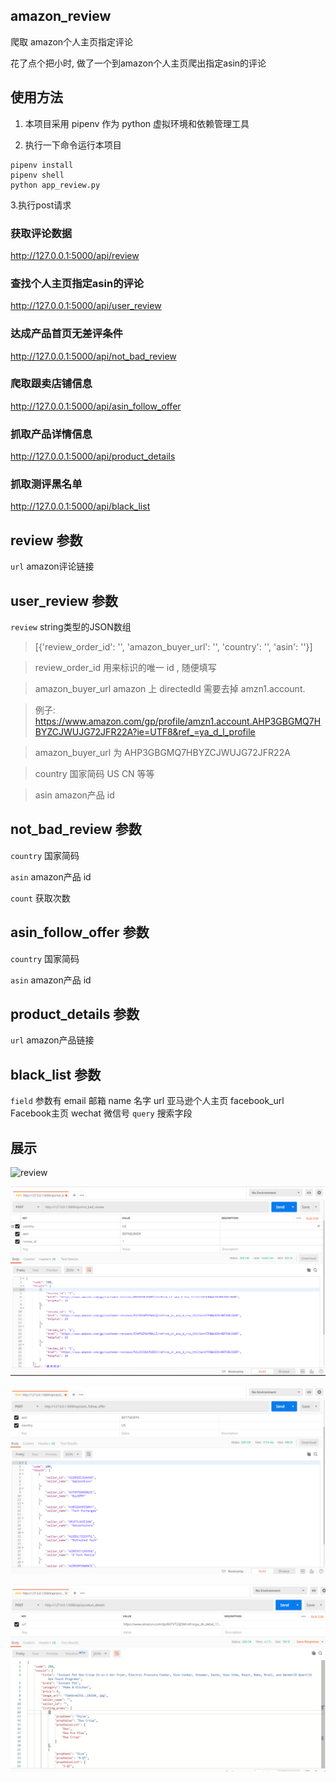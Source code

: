 ## amazon_review
爬取 amazon个人主页指定评论

花了点个把小时, 做了一个到amazon个人主页爬出指定asin的评论

## 使用方法

1. 本项目采用 pipenv 作为 python 虚拟环境和依赖管理工具

2. 执行一下命令运行本项目

```
pipenv install
pipenv shell
python app_review.py
```

3.执行post请求

### 获取评论数据
http://127.0.0.1:5000/api/review

### 查找个人主页指定asin的评论

http://127.0.0.1:5000/api/user_review

### 达成产品首页无差评条件

http://127.0.0.1:5000/api/not_bad_review

### 爬取跟卖店铺信息
http://127.0.0.1:5000/api/asin_follow_offer

### 抓取产品详情信息
http://127.0.0.1:5000/api/product_details

### 抓取测评黑名单
http://127.0.0.1:5000/api/black_list

## review 参数
`url`       amazon评论链接

## user_review 参数

`review` string类型的JSON数组
> [{'review_order_id': '', 'amazon_buyer_url': '', 'country': '', 'asin': ''}]

> review_order_id  用来标识的唯一 id , 随便填写

> amazon_buyer_url  amazon 上 directedId 需要去掉 amzn1.account.

> 例子: https://www.amazon.com/gp/profile/amzn1.account.AHP3GBGMQ7HBYZCJWUJG72JFR22A?ie=UTF8&ref_=ya_d_l_profile

> amazon_buyer_url 为 AHP3GBGMQ7HBYZCJWUJG72JFR22A

> country 国家简码 US CN 等等

> asin amazon产品 id

## not_bad_review 参数

`country`   国家简码

`asin`      amazon产品 id

`count`     获取次数

## asin_follow_offer 参数

`country`   国家简码

`asin`      amazon产品 id

## product_details 参数
`url`       amazon产品链接

## black_list 参数
`field`     参数有 email 邮箱 name 名字 url 亚马逊个人主页 facebook_url Facebook主页 wechat 微信号
`query`     搜索字段

## 展示

![review](https://github.com/LingHanChuJian/amazon_review/blob/master/img/review.png)

![not_bad_review](https://github.com/LingHanChuJian/amazon_review/blob/master/img/bad_review.png)

![asin_follow_offer](https://github.com/LingHanChuJian/amazon_review/blob/master/img/follow_offer.png)

![product_details](https://github.com/LingHanChuJian/amazon_review/blob/master/img/product_details.png)